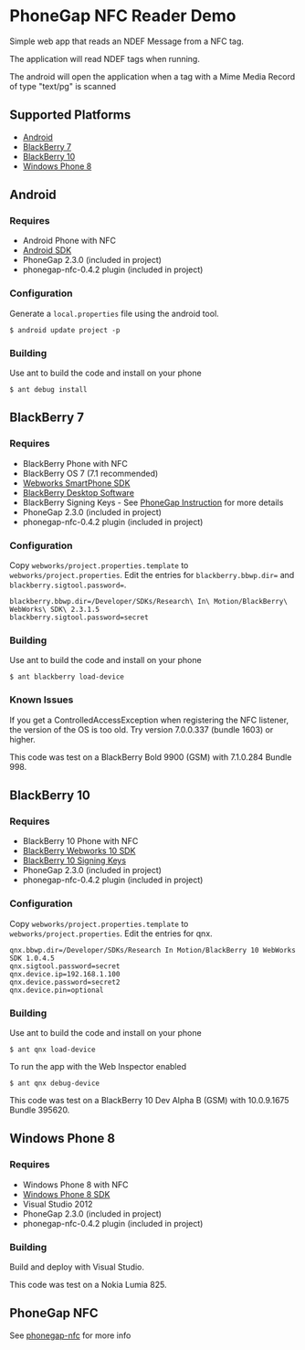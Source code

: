 # PhoneGap NFC Reader Demo

Simple web app that reads an NDEF Message from a NFC tag. 

The application will read NDEF tags when running.

The android will open the application when a tag with a Mime Media Record of type "text/pg" is scanned

## Supported Platforms
 
 * [Android](#android)
 * [BlackBerry 7](#blackberry-7)
 * [BlackBerry 10](#blackberry-10)
 * [Windows Phone 8](#windows-phone-8)

## Android

### Requires 

* Android Phone with NFC
* [Android SDK](http://developer.android.com/sdk/index.html)
* PhoneGap 2.3.0 (included in project)
* phonegap-nfc-0.4.2 plugin (included in project)

### Configuration

Generate a `local.properties` file using the android tool.

	$ android update project -p

### Building

Use ant to build the code and install on your phone

	$ ant debug install

## BlackBerry 7

### Requires 

* BlackBerry Phone with NFC 
* BlackBerry OS 7 (7.1 recommended)
* [Webworks SmartPhone SDK](https://bdsc.webapps.blackberry.com/html5/download/sdk)
* [BlackBerry Desktop Software](http://us.blackberry.com/apps-software/desktop/)
* BlackBerry Signing Keys - See [PhoneGap Instruction](http://docs.phonegap.com/en/1.7.0/guide_getting-started_blackberry_index.md.html#Getting%20Started%20with%20Blackberry_5b_deploy_to_device_windows_and_mac) for more details
* PhoneGap 2.3.0 (included in project)
* phonegap-nfc-0.4.2 plugin (included in project)

### Configuration

Copy `webworks/project.properties.template` to `webworks/project.properties`.  Edit the entries for `blackberry.bbwp.dir=` and `blackberry.sigtool.password=`. 

	blackberry.bbwp.dir=/Developer/SDKs/Research\ In\ Motion/BlackBerry\ WebWorks\ SDK\ 2.3.1.5
	blackberry.sigtool.password=secret

### Building

Use ant to build the code and install on your phone

	$ ant blackberry load-device
	
### Known Issues

If you get a ControlledAccessException when registering the NFC listener, the version of the OS is too old.  Try version 7.0.0.337 (bundle 1603) or higher.

This code was test on a BlackBerry Bold 9900 (GSM) with 7.1.0.284 Bundle 998.

## BlackBerry 10

### Requires 

* BlackBerry 10 Phone with NFC 
* [BlackBerry Webworks 10 SDK](https://developer.blackberry.com/html5/download/)
* [BlackBerry 10 Signing Keys](https://www.blackberry.com/SignedKeys/codesigning.html)
* PhoneGap 2.3.0 (included in project)
* phonegap-nfc-0.4.2 plugin (included in project)

### Configuration

Copy `webworks/project.properties.template` to `webworks/project.properties`. Edit the entries for qnx.

    qnx.bbwp.dir=/Developer/SDKs/Research In Motion/BlackBerry 10 WebWorks SDK 1.0.4.5
    qnx.sigtool.password=secret
    qnx.device.ip=192.168.1.100
    qnx.device.password=secret2
    qnx.device.pin=optional

### Building

Use ant to build the code and install on your phone

    $ ant qnx load-device

To run the app with the Web Inspector enabled

    $ ant qnx debug-device

This code was test on a BlackBerry 10 Dev Alpha B (GSM) with 10.0.9.1675 Bundle 395620.

## Windows Phone 8

### Requires 

* Windows Phone 8 with NFC 
* [Windows Phone 8 SDK](http://dev.windowsphone.com/en-us/downloadsdk)
* Visual Studio 2012
* PhoneGap 2.3.0 (included in project)
* phonegap-nfc-0.4.2 plugin (included in project)

### Building

Build and deploy with Visual Studio.

This code was test on a Nokia Lumia 825.

## PhoneGap NFC

See [phonegap-nfc](https://github.com/chariotsolutions/phonegap-nfc) for more info

